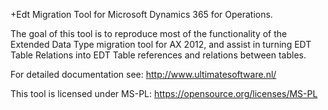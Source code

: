 +Edt Migration Tool for Microsoft Dynamics 365 for Operations. 

The goal of this tool is to reproduce most of the functionality of the Extended Data Type migration tool for AX 2012, and assist in turning EDT Table Relations into EDT Table references and relations between tables.

For detailed documentation see: http://www.ultimatesoftware.nl/

This tool is licensed under MS-PL: https://opensource.org/licenses/MS-PL
